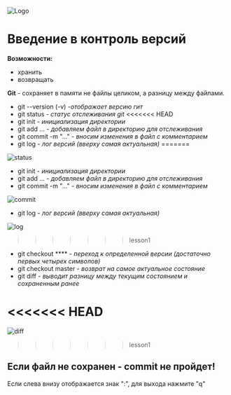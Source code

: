 ![Logo](image-1.png)
# Введение в контроль версий

__Возможности:__
* хранить
* возвращать

**Git** - сохраняет в памяти не файлы целиком, а разницу между файлами.

* git --version (-v)     _-отображает версию гит_
* git status - _статус отслеживания git_
<<<<<<< HEAD
* git init - _инициализация директории_
* git add ... - _добавляем файл в директорию для отслеживания_
* git commit -m "..." - _вносим изменения в файл с комментарием_
* git log - _лог версий (вверху самая актуальная)_
=======

![status](image-2.png)
* git init - _инициализация директории_
* git add ... - _добавляем файл в директорию для отслеживания_
* git commit -m "..." - _вносим изменения в файл с комментарием_

![commit](image-3.png)
* git log - _лог версий (вверху самая актуальная)_

![log](image-4.png)
>>>>>>> lesson1
* git checkout **** - _переход к определенной версии (достаточно первых четырех символов)_
* git checkout master - _возврат на самое актуальное состояние_
* git diff - _выводит разницу между текущим состоянием и сохраненным ранее_

<<<<<<< HEAD
=======
![diff](image-5.png)

>>>>>>> lesson1
## Если файл не сохранен - commit не пройдет!

Если слева внизу отображается знак ":", для выхода нажмите "q"